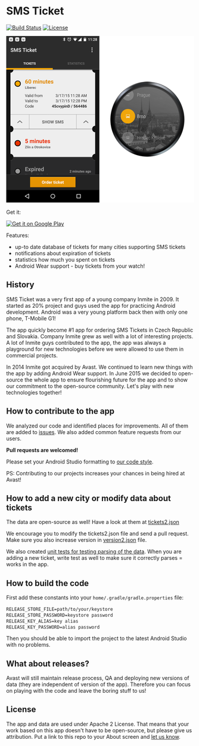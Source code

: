 # SMS Ticket
[![Build Status](https://travis-ci.org/avast/android-styled-dialogs.svg?branch=master)](https://travis-ci.org/avast/android-styled-dialogs) [![License](https://img.shields.io/badge/license-Apache%202-green.svg?style=flat)](https://github.com/avast/android-styled-dialogs/blob/master/LICENSE.txt)

 ![Screenshot of the app](graphics/screenshot-small.png)
 ![Screenshot of the app](graphics/screenshot-wear.png)

Get it:

<a href="https://play.google.com/store/apps/details?id=eu.inmite.apps.smsjizdenka&hl=en"><img src="http://www.android.com/images/brand/get_it_on_play_logo_small.png" alt="Get it on Google Play" /></a>

Features:

- up-to date database of tickets for many cities supporting SMS tickets
- notifications about expiration of tickets
- statistics how much you spent on tickets
- Android Wear support - buy tickets from your watch!

## History

SMS Ticket was a very first app of a young company Inmite in 2009. It started as 20% project and guys used the app for practicing Android development. Android was a very young platform back then with only one phone, T-Mobile G1!

The app quickly become #1 app for ordering SMS Tickets in Czech Republic and Slovakia. Company Inmite grew as well with a lot of interesting projects. A lot of Inmite guys contributed to the app, the app was always a playground for new technologies before we were allowed to use them in commercial projects.

In 2014 Inmite got acquired by Avast. We continued to learn new things with the app by adding Android Wear support. In June 2015 we decided to open-source the whole app to ensure flourishing future for the app and to show our commitment to the open-source community. Let's play with new technologies together!

## How to contribute to the app

We analyzed our code and identified places for improvements. All of them are added to [issues](issues). We also added common feature requests from our users.

**Pull requests are welcomed!**

Please set your Android Studio formatting to [our code style](https://github.com/avast/android-styled-dialogs/blob/master/code-formatting-config.xml).

PS: Contributing to our projects increases your chances in being hired at Avast!

## How to add a new city or modify data about tickets

The data are open-source as well! Have a look at them at [tickets2.json](blob/master/mobile/src/main/assets/tickets2.json)

We encourage you to modify the tickets2.json file and send a pull request. Make sure you also increase version in [version2.json](blob/master/mobile/src/main/assets/version2.json) file.

We also created [unit tests for testing parsing of the data](tree/master/mobile/src/test/java/eu/inmite/apps/smsjizdenka). When you are adding a new ticket, write test as well to make sure it correctly parses = works in the app.

## How to build the code

First add these constants into your `home/.gradle/gradle.properties` file:
```
RELEASE_STORE_FILE=path/to/your/keystore
RELEASE_STORE_PASSWORD=keystore password
RELEASE_KEY_ALIAS=key alias
RELEASE_KEY_PASSWORD=alias password
```

Then you should be able to import the project to the latest Android Studio with no problems.

## What about releases?

Avast will still maintain release process, QA and deploying new versions of data (they are independent of version of the app). Therefore you can focus on playing with the code and leave the boring stuff to us!

## License

The app and data are used under Apache 2 License. That means that your work based on this app doesn't have to be open-source, but please give us attribution. Put a link to this repo to your About screen and [let us know](mailto:vavra@avast.com).

